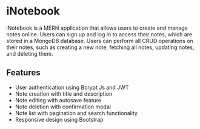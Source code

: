 # iNotebook

iNotebook is a MERN application that allows users to create and manage notes online. Users can sign up and log in to access their notes, which are stored in a MongoDB database. Users can perform all CRUD operations on their notes, such as creating a new note, fetching all notes, updating notes, and deleting them.

## Features

- User authentication using Bcrypt Js and JWT
- Note creation with title and description
- Note editing with autosave feature
- Note deletion with confirmation modal
- Note list with pagination and search functionality
- Responsive design using Bootstrap
